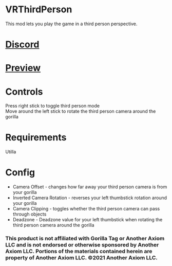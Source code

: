 # VRThirdPerson

This mod lets you play the game in a third person perspective.
<br>
# [Discord](https://discord.com/invite/zVpbtgmehp) 
# [Preview](https://www.youtube.com/@huskygt)
# Controls
Press right stick to toggle third person mode
<br>
Move around the left stick to rotate the third person camera around the gorilla 
# Requirements
Utilla
# Config
* Camera Offset - changes how far away your third person camera is from your gorilla
* Inverted Camera Rotation - reverses your left thumbstick rotation around your gorilla
* Camera Clipping - toggles whether the third person camera can pass through objects
* Deadzone - Deadzone value for your left thumbstick when rotating the third person camera around the gorilla

### This product is not affiliated with Gorilla Tag or Another Axiom LLC and is not endorsed or otherwise sponsored by Another Axiom LLC. Portions of the materials contained herein are property of Another Axiom LLC. ©2021 Another Axiom LLC.
